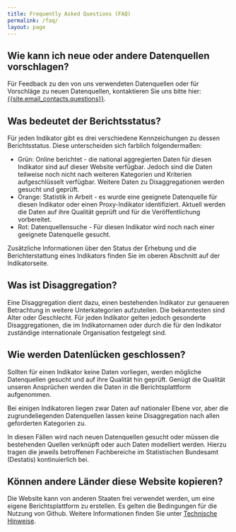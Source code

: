 ```yaml
---
title: Frequently Asked Questions (FAQ)
permalink: /faq/
layout: page
---
```


## Wie kann ich neue oder andere Datenquellen vorschlagen?
Für Feedback zu den von uns verwendeten Datenquellen oder für Vorschläge zu neuen Datenquellen, kontaktieren Sie uns bitte hier: <a href="mailto:{{site.email_contacts.questions}}">{{site.email_contacts.questions}}</a>.

## Was bedeutet der Berichtsstatus?
Für jeden Indikator gibt es drei verschiedene Kennzeichungen zu dessen Berichtsstatus. Diese unterscheiden sich farblich folgendermaßen:

* Grün: Online berichtet - die national aggregierten Daten für diesen Indikator sind auf dieser Website verfügbar. Jedoch sind die Daten teilweise noch nicht nach weiteren Kategorien und Kriterien aufgeschlüsselt verfügbar. Weitere Daten zu Disaggregationen werden gesucht und geprüft.
* Orange: Statistik in Arbeit - es wurde eine geeignete Datenquelle für diesen Indikator oder einen Proxy-Indikator  identifiziert. Aktuell werden die Daten auf ihre Qualität geprüft und für die Veröffentlichung vorbereitet.
* Rot: Datenquellensuche - Für diesen Indikator wird noch nach einer geeignete Datenquelle gesucht.

Zusätzliche Informationen über den Status der Erhebung und die Berichterstattung eines Indikators finden Sie im oberen Abschnitt auf der Indikatorseite.

## Was ist Disaggregation?
Eine Disaggregation dient dazu, einen bestehenden Indikator zur genaueren Betrachtung in weitere Unterkategorien aufzuteilen. Die bekanntesten sind Alter oder Geschlecht. Für jeden Indikator gelten jedoch gesonderte Disaggregationen, die im Indikatornamen oder durch die für den Indikator zuständige internationale Organisation festgelegt sind.

## Wie werden Datenlücken geschlossen?
Sollten für einen Indikator keine Daten vorliegen, werden mögliche Datenquellen gesucht und auf ihre Qualität hin geprüft. Genügt die Qualität unseren Ansprüchen werden die Daten in die Berichtsplattform aufgenommen.

Bei einigen Indikatoren liegen zwar Daten auf nationaler Ebene vor, aber die zugrundeliegenden Datenquellen lassen keine Disaggregation nach allen geforderten Kategorien zu.

In diesen Fällen wird nach neuen Datenquellen gesucht oder müssen die bestehenden Quellen verknüpft oder auch Daten modelliert werden. Hierzu tragen die jeweils betroffenen Fachbereiche im Statistischen Bundesamt (Destatis) kontinuierlich bei.


## Können andere Länder diese Website kopieren?
Die Website kann von anderen Staaten frei verwendet werden, um eine eigene Berichtsplattform zu erstellen. Es gelten die Bedingungen für die Nutzung von Github. Weitere Informationen finden Sie unter [Technische Hinweise](https://g205sdgs.github.io/sdg-indicators/guidance/).

<!-- DO NOT REMOVE ANYTHING BELOW THIS LINE -->
<script type='text/javascript'>
document.addEventListener("DOMContentLoaded", function () {
  $('#main-content h2').addClass('roleHeader');
 	$('#main-content h2').attr({
 	  'tabindex': 0,
 	  'role': 'button'
 	});
 	$('.roleHeader').click(function () {
 	  $(this).nextUntil('h2').stop(true, true).slideToggle();
	 }).nextUntil('h2').hide();
	 $('.roleHeader').keypress(function (e) {
 	  if (e.which == 13) { // Enter key pressed
			   $(this).trigger('click');
		  }
	 });
})
 </script>
